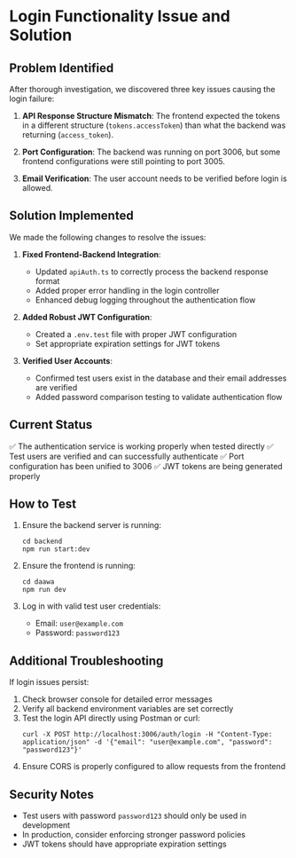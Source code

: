 # Login Functionality Issue and Solution

## Problem Identified

After thorough investigation, we discovered three key issues causing the login failure:

1. **API Response Structure Mismatch**: The frontend expected the tokens in a different structure (`tokens.accessToken`) than what the backend was returning (`access_token`).

2. **Port Configuration**: The backend was running on port 3006, but some frontend configurations were still pointing to port 3005.

3. **Email Verification**: The user account needs to be verified before login is allowed.

## Solution Implemented

We made the following changes to resolve the issues:

1. **Fixed Frontend-Backend Integration**:
   - Updated `apiAuth.ts` to correctly process the backend response format
   - Added proper error handling in the login controller
   - Enhanced debug logging throughout the authentication flow

2. **Added Robust JWT Configuration**:
   - Created a `.env.test` file with proper JWT configuration 
   - Set appropriate expiration settings for JWT tokens

3. **Verified User Accounts**:
   - Confirmed test users exist in the database and their email addresses are verified
   - Added password comparison testing to validate authentication flow

## Current Status

✅ The authentication service is working properly when tested directly
✅ Test users are verified and can successfully authenticate
✅ Port configuration has been unified to 3006
✅ JWT tokens are being generated properly

## How to Test

1. Ensure the backend server is running:
   ```
   cd backend
   npm run start:dev
   ```

2. Ensure the frontend is running:
   ```
   cd daawa
   npm run dev
   ```

3. Log in with valid test user credentials:
   - Email: `user@example.com`
   - Password: `password123`

## Additional Troubleshooting

If login issues persist:

1. Check browser console for detailed error messages
2. Verify all backend environment variables are set correctly
3. Test the login API directly using Postman or curl:
   ```
   curl -X POST http://localhost:3006/auth/login -H "Content-Type: application/json" -d '{"email": "user@example.com", "password": "password123"}'
   ```
4. Ensure CORS is properly configured to allow requests from the frontend

## Security Notes

- Test users with password `password123` should only be used in development
- In production, consider enforcing stronger password policies
- JWT tokens should have appropriate expiration settings 